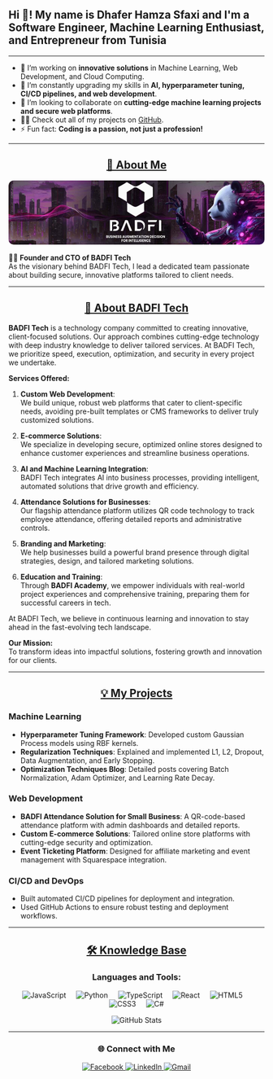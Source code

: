 <h2 align="left">Hi 👋! My name is Dhafer Hamza Sfaxi and I'm a Software Engineer, Machine Learning Enthusiast, and Entrepreneur from Tunisia</h2>

---

- 🔭 I’m working on **innovative solutions** in Machine Learning, Web Development, and Cloud Computing.
- 🌱 I’m constantly upgrading my skills in **AI, hyperparameter tuning, CI/CD pipelines, and web development**.
- 🤝 I’m looking to collaborate on **cutting-edge machine learning projects and secure web platforms**.
- 👨‍💻 Check out all of my projects on [GitHub](https://github.com/dhafer-H-S).
- ⚡ Fun fact: **Coding is a passion, not just a profession!**

---

<h2 align="center"><u><b>🚀 About Me</b></u></h2>
<div align="center">
  <img src="BADFI-Tech.png" alt="badfi tech - Dhafer Hamza Sfaxi - Founder and CTO" style="border-radius: 10px; max-width: 100%;" />
</div>

👨‍💼 **Founder and CTO of BADFI Tech**  
As the visionary behind BADFI Tech, I lead a dedicated team passionate about building secure, innovative platforms tailored to client needs.

---

<h2 align="center"><u><b>🌟 About BADFI Tech</b></u></h2>

**BADFI Tech** is a technology company committed to creating innovative, client-focused solutions. Our approach combines cutting-edge technology with deep industry knowledge to deliver tailored services. At BADFI Tech, we prioritize speed, execution, optimization, and security in every project we undertake.

**Services Offered:**
1. **Custom Web Development**:  
   We build unique, robust web platforms that cater to client-specific needs, avoiding pre-built templates or CMS frameworks to deliver truly customized solutions.

2. **E-commerce Solutions**:  
   We specialize in developing secure, optimized online stores designed to enhance customer experiences and streamline business operations.

3. **AI and Machine Learning Integration**:  
   BADFI Tech integrates AI into business processes, providing intelligent, automated solutions that drive growth and efficiency.

4. **Attendance Solutions for Businesses**:  
   Our flagship attendance platform utilizes QR code technology to track employee attendance, offering detailed reports and administrative controls.

5. **Branding and Marketing**:  
   We help businesses build a powerful brand presence through digital strategies, design, and tailored marketing solutions.

6. **Education and Training**:  
   Through **BADFI Academy**, we empower individuals with real-world project experiences and comprehensive training, preparing them for successful careers in tech.

At BADFI Tech, we believe in continuous learning and innovation to stay ahead in the fast-evolving tech landscape.  

**Our Mission:**  
To transform ideas into impactful solutions, fostering growth and innovation for our clients.

---

<h2 align="center"><u><b>💡 My Projects</b></u></h2>

### Machine Learning
- **Hyperparameter Tuning Framework**: Developed custom Gaussian Process models using RBF kernels.
- **Regularization Techniques**: Explained and implemented L1, L2, Dropout, Data Augmentation, and Early Stopping.
- **Optimization Techniques Blog**: Detailed posts covering Batch Normalization, Adam Optimizer, and Learning Rate Decay.

### Web Development
- **BADFI Attendance Solution for Small Business**: A QR-code-based attendance platform with admin dashboards and detailed reports.
- **Custom E-commerce Solutions**: Tailored online store platforms with cutting-edge security and optimization.
- **Event Ticketing Platform**: Designed for affiliate marketing and event management with Squarespace integration.

### CI/CD and DevOps
- Built automated CI/CD pipelines for deployment and integration.
- Used GitHub Actions to ensure robust testing and deployment workflows.

---

<h2 align="center"><u><b>🛠️ Knowledge Base</b></u></h2>

<h3 align="center">Languages and Tools:</h3>
<div align="center">
  <img src="https://cdn.jsdelivr.net/gh/devicons/devicon/icons/javascript/javascript-original.svg" height="30" alt="JavaScript" />
  <img width="12" />
  <img src="https://cdn.jsdelivr.net/gh/devicons/devicon/icons/python/python-original.svg" height="30" alt="Python" />
  <img width="12" />
  <img src="https://cdn.jsdelivr.net/gh/devicons/devicon/icons/typescript/typescript-original.svg" height="30" alt="TypeScript" />
  <img width="12" />
  <img src="https://cdn.jsdelivr.net/gh/devicons/devicon/icons/react/react-original.svg" height="30" alt="React" />
  <img width="12" />
  <img src="https://cdn.jsdelivr.net/gh/devicons/devicon/icons/html5/html5-original.svg" height="30" alt="HTML5" />
  <img width="12" />
  <img src="https://cdn.jsdelivr.net/gh/devicons/devicon/icons/css3/css3-original.svg" height="30" alt="CSS3" />
  <img width="12" />
  <img src="https://cdn.jsdelivr.net/gh/devicons/devicon/icons/csharp/csharp-original.svg" height="30" alt="C#" />
</div>

<p align="center"><img align="center" src="https://github-readme-stats.vercel.app/api/top-langs?username=dhafer-H-S&show_icons=true&locale=en&layout=compact" alt="GitHub Stats" /></p>

---

<h3 align="center">🌐 Connect with Me</h3>
<div align="center">
  <a href="https://fr-fr.facebook.com/people/Dhafer-Hamza-Sfaxi/pfbid0ytLKYnhYKXkEfM3q6ALPSyxqaqpKHg7447twHYgvYqUtDhbgL6gByBMFfoSctqRvl/" target="_blank">
    <img src="https://img.shields.io/badge/Facebook-1877F2?style=for-the-badge&logo=facebook&logoColor=white" alt="Facebook"/>
  </a>
  <a href="https://www.linkedin.com/in/dhafer-hamza-sfaxi-ba0862253/" target="_blank">
    <img src="https://img.shields.io/badge/Linked%20In-0A66C2.svg?style=for-the-badge&logo=linkedin&logoColor=white" alt="LinkedIn"/>
  </a>
  <a href="mailto:dhaferhamzasfaxi1@gmail.com">
    <img src="https://img.shields.io/badge/Gmail-D14836?style=for-the-badge&logo=gmail&logoColor=white" alt="Gmail"/>
  </a>
</div>
